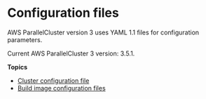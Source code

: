 # Configuration files<a name="configuration-v3"></a>

AWS ParallelCluster version 3 uses YAML 1\.1 files for configuration parameters\.

Current AWS ParallelCluster 3 version: 3\.5\.1\.

**Topics**
+ [Cluster configuration file](cluster-configuration-file-v3.md)
+ [Build image configuration files](image-builder-configuration-file-v3.md)
